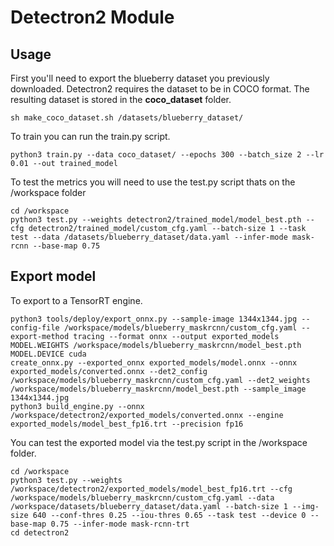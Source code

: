 
# Detectron2 Module

## Usage

First you'll need to export the blueberry dataset you previously downloaded. Detectron2 requires the dataset to be in COCO format.
The resulting dataset is stored in the **coco_dataset** folder.

```
sh make_coco_dataset.sh /datasets/blueberry_dataset/
```

To train you can run the train.py script.

```
python3 train.py --data coco_dataset/ --epochs 300 --batch_size 2 --lr 0.01 --out trained_model
```

To test the metrics you will need to use the test.py script thats on the /workspace folder

```
cd /workspace
python3 test.py --weights detectron2/trained_model/model_best.pth --cfg detectron2/trained_model/custom_cfg.yaml --batch-size 1 --task test --data /datasets/blueberry_dataset/data.yaml --infer-mode mask-rcnn --base-map 0.75
```

## Export model

To export to a TensorRT engine.

```
python3 tools/deploy/export_onnx.py --sample-image 1344x1344.jpg --config-file /workspace/models/blueberry_maskrcnn/custom_cfg.yaml --export-method tracing --format onnx --output exported_models MODEL.WEIGHTS /workspace/models/blueberry_maskrcnn/model_best.pth MODEL.DEVICE cuda
create_onnx.py --exported_onnx exported_models/model.onnx --onnx exported_models/converted.onnx --det2_config /workspace/models/blueberry_maskrcnn/custom_cfg.yaml --det2_weights /workspace/models/blueberry_maskrcnn/model_best.pth --sample_image 1344x1344.jpg
python3 build_engine.py --onnx /workspace/detectron2/exported_models/converted.onnx --engine exported_models/model_best_fp16.trt --precision fp16
```

You can test the exported model via the test.py script in the /workspace folder.

```
cd /workspace
python3 test.py --weights /workspace/detectron2/exported_models/model_best_fp16.trt --cfg /workspace/models/blueberry_maskrcnn/custom_cfg.yaml --data /workspace/datasets/blueberry_dataset/data.yaml --batch-size 1 --img-size 640 --conf-thres 0.25 --iou-thres 0.65 --task test --device 0 --base-map 0.75 --infer-mode mask-rcnn-trt
cd detectron2
```

